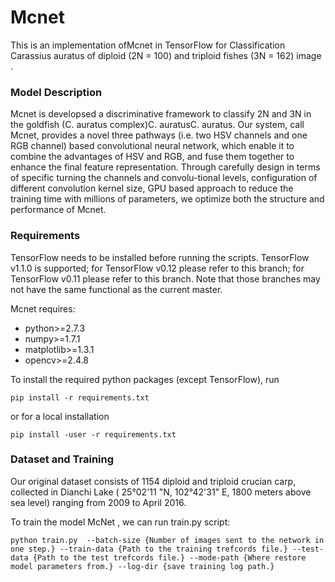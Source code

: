 # Mcnet

This is an implementation ofMcnet in TensorFlow for Classification Carassius auratus of diploid (2N = 100) and triploid fishes (3N = 162) image .

### Model Description

Mcnet is developsed a discriminative framework to classify 2N and 3N in the goldfish (C. auratus complex)C. auratusC. auratus. Our system, call Mcnet, provides a novel three pathways (i.e. two HSV channels and one RGB channel) based convolutional neural network, which enable it to combine the advantages of HSV and RGB, and fuse them together to enhance the final feature representation.   Through carefully design in terms of specific turning the channels and convolu-tional  levels,  configuration of different convolution kernel size, GPU based approach to reduce the training time with millions of parameters, we optimize both the structure and performance of  Mcnet.

### Requirements
TensorFlow needs to be installed before running the scripts. TensorFlow v1.1.0 is supported; for TensorFlow v0.12 please refer to this branch; for TensorFlow v0.11 please refer to this branch. Note that those branches may not have the same functional as the current master.

Mcnet requires:

 - python>=2.7.3
 - numpy>=1.7.1
 - matplotlib>=1.3.1
 - opencv>=2.4.8

To install the required python packages (except TensorFlow), run

```
pip install -r requirements.txt
```

or for a local installation

```
pip install -user -r requirements.txt
```

### Dataset and Training

Our original dataset consists of 1154 diploid and triploid crucian carp, collected in Dianchi Lake ( 25°02'11 "N, 102°42'31" E, 1800 meters above sea level) ranging from 2009 to April 2016. 

 To train the model McNet , we can run train.py script:


    python train.py  --batch-size {Number of images sent to the network in one step.} --train-data {Path to the training trefcords file.} --test-data {Path to the test trefcords file.} --mode-path {Where restore model parameters from.} --log-dir {save training log path.}
 
    
